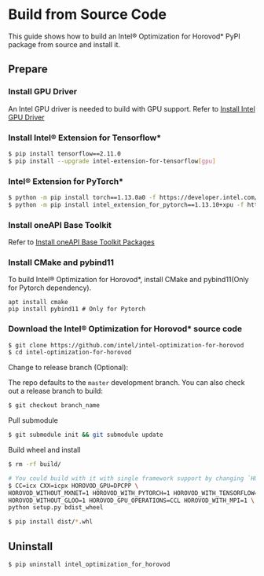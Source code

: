 # Build from Source Code

This guide shows how to build an Intel® Optimization for Horovod* PyPI package from source and install it.

## Prepare

### Install GPU Driver
An Intel GPU driver is needed to build with GPU support. Refer to [Install Intel GPU Driver](../README.md#install-gpu-drivers)


### Install Intel® Extension for Tensorflow*

```bash
$ pip install tensorflow==2.11.0
$ pip install --upgrade intel-extension-for-tensorflow[gpu]
```

### Intel® Extension for PyTorch*
```bash
$ python -m pip install torch==1.13.0a0 -f https://developer.intel.com/ipex-whl-stable-xpu
$ python -m pip install intel_extension_for_pytorch==1.13.10+xpu -f https://developer.intel.com/ipex-whl-stable-xpu
```

### Install oneAPI Base Toolkit

Refer to [Install oneAPI Base Toolkit Packages](https://github.com/intel/intel-extension-for-tensorflow/blob/r1.1/docs/install/install_for_gpu.md#install-oneapi-base-toolkit-packages)

### Install CMake and pybind11

To build Intel® Optimization for Horovod*, install CMake and pybind11(Only for Pytorch dependency).
```
apt install cmake
pip install pybind11 # Only for Pytorch
```

### Download the Intel® Optimization for Horovod* source code
```bash
$ git clone https://github.com/intel/intel-optimization-for-horovod
$ cd intel-optimization-for-horovod
```

Change to release branch (Optional):

The repo defaults to the `master` development branch. You can also check out a release branch to build:

```bash
$ git checkout branch_name
```

Pull submodule
```bash
$ git submodule init && git submodule update
```

Build wheel and install
```bash
$ rm -rf build/

# You could build with it with single framework support by changing `HOROVOD_WITHOUT_PYTORCH=1` or `HOROVOD_WITHOUT_TENSORFLOW=1`
$ CC=icx CXX=icpx HOROVOD_GPU=DPCPP \
HOROVOD_WITHOUT_MXNET=1 HOROVOD_WITH_PYTORCH=1 HOROVOD_WITH_TENSORFLOW=1 \
HOROVOD_WITHOUT_GLOO=1 HOROVOD_GPU_OPERATIONS=CCL HOROVOD_WITH_MPI=1 \
python setup.py bdist_wheel

$ pip install dist/*.whl
```

## Uninstall
```
$ pip uninstall intel_optimization_for_horovod
```

